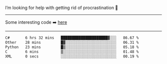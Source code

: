 I’m looking for help with getting rid of procrastination 🤔

-----

Some interesting code :arrow_right: [here](https://github.com/zhen8838/playground)

-----

<!--START_SECTION:waka-->

```txt
C#       6 hrs 32 mins   █████████████████████▓░░░   86.67 %
Other    28 mins         █▓░░░░░░░░░░░░░░░░░░░░░░░   06.31 %
Python   23 mins         █▒░░░░░░░░░░░░░░░░░░░░░░░   05.18 %
C        6 mins          ▒░░░░░░░░░░░░░░░░░░░░░░░░   01.48 %
XML      0 secs          ░░░░░░░░░░░░░░░░░░░░░░░░░   00.19 %
```

<!--END_SECTION:waka-->

<!--
**zhen8838/zhen8838** is a ✨ _special_ ✨ repository because its `README.md` (this file) appears on your GitHub profile.

Here are some ideas to get you started:

- 🔭 I’m currently working on ...
- 🌱 I’m currently learning ...
- 👯 I’m looking to collaborate on ...
 ...
- 💬 Ask me about ...
- 📫 How to reach me: ...
- 😄 Pronouns: ...
- ⚡ Fun fact: ...
-->
